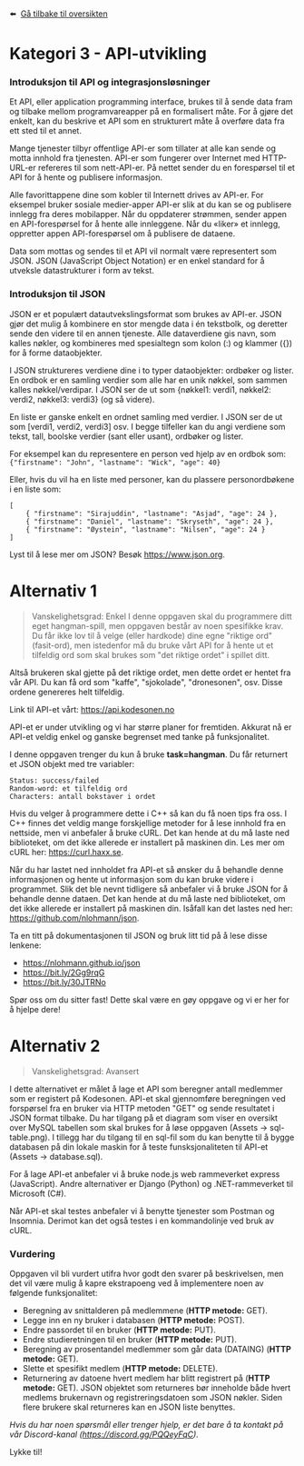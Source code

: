 :arrow_left: &nbsp;[Gå tilbake til oversikten](../)
# Kategori 3 - API-utvikling
### Introduksjon til API og integrasjonsløsninger
Et API, eller application programming interface, brukes til å sende data fram og tilbake mellom programvareapper på en formalisert måte. For å gjøre det enkelt, kan du beskrive et API som en strukturert måte å overføre data fra ett sted til et annet. 

Mange tjenester tilbyr offentlige API-er som tillater at alle kan sende og motta innhold fra tjenesten. API-er som fungerer over Internet med HTTP-URL-er refereres til som nett-API-er. På nettet sender du en forespørsel til et API for å hente og publisere informasjon.

Alle favorittappene dine som kobler til Internett drives av API-er. For eksempel bruker sosiale medier-apper API-er slik at du kan se og publisere innlegg fra deres mobilapper. Når du oppdaterer strømmen, sender appen en API-forespørsel for å hente alle innleggene. Når du «liker» et innlegg, oppretter appen API-forespørsel om å publisere de dataene.

Data som mottas og sendes til et API vil normalt være representert som JSON. JSON (JavaScript Object Notation) er en enkel standard for å utveksle datastrukturer i form av tekst. 

### Introduksjon til JSON
JSON er et populært datautvekslingsformat som brukes av API-er. JSON gjør det mulig å kombinere en stor mengde data i én tekstbolk, og deretter sende den videre til en annen tjeneste. Alle dataverdiene gis navn, som kalles nøkler, og kombineres med spesialtegn som kolon (:) og klammer ({}) for å forme dataobjekter. 

I JSON struktureres verdiene dine i to typer dataobjekter: ordbøker og lister. En ordbok er en samling verdier som alle har en unik nøkkel, som sammen kalles nøkkel/verdipar. I JSON ser de ut som {nøkkel1: verdi1, nøkkel2: verdi2, nøkkel3: verdi3} (og så videre). 

En liste er ganske enkelt en ordnet samling med verdier. I JSON ser de ut som [verdi1, verdi2, verdi3] osv. I begge tilfeller kan du angi verdiene som tekst, tall, boolske verdier (sant eller usant), ordbøker og lister. 

For eksempel kan du representere en person ved hjelp av en ordbok som: <br>
`{"firstname": "John", "lastname": "Wick", "age": 40}`

Eller, hvis du vil ha en liste med personer, kan du plassere personordbøkene i en liste som:
```
[
    { "firstname": "Sirajuddin", "lastname": "Asjad", "age": 24 },
    { "firstname": "Daniel", "lastname": "Skryseth", "age": 24 },
    { "firstname": "Øystein", "lastname": "Nilsen", "age": 24 }
]
```

Lyst til å lese mer om JSON? Besøk https://www.json.org.

# Alternativ 1
> Vanskelighetsgrad: Enkel
I denne oppgaven skal du programmere ditt eget hangman-spill, men oppgaven består av noen spesifikke krav. Du får ikke lov til å velge (eller hardkode) dine egne "riktige ord" (fasit-ord), men istedenfor må du bruke vårt API for å hente ut et tilfeldig ord som skal brukes som "det riktige ordet" i spillet ditt.

Altså brukeren skal gjette på det riktige ordet, men dette ordet er hentet fra vår API. Du kan få ord som "kaffe", "sjokolade", "dronesonen", osv. Disse ordene genereres helt tilfeldig. 

Link til API-et vårt: https://api.kodesonen.no

API-et er under utvikling og vi har større planer for fremtiden. Akkurat nå er API-et veldig enkel og ganske begrenset med tanke på funksjonalitet.

I denne oppgaven trenger du kun å bruke **task=hangman**. Du får returnert et JSON objekt med tre variabler: 
```
Status: success/failed
Random-word: et tilfeldig ord
Characters: antall bokstaver i ordet
```

Hvis du velger å programmere dette i C++ så kan du få noen tips fra oss. I C++ finnes det veldig mange forskjellige metoder for å lese innhold fra en nettside, men vi anbefaler å bruke cURL. Det kan hende at du må laste ned biblioteket, om det ikke allerede er installert på maskinen din. Les mer om cURL her: https://curl.haxx.se.

Når du har lastet ned innholdet fra API-et så ønsker du å behandle denne informasjonen og hente ut informasjon som du kan bruke videre i programmet. Slik det ble nevnt tidligere så anbefaler vi å bruke JSON for å behandle denne dataen. Det kan hende at du må laste ned biblioteket, om det ikke allerede er installert på maskinen din. Isåfall kan det lastes ned her: https://github.com/nlohmann/json.

Ta en titt på dokumentasjonen til JSON og bruk litt tid på å lese disse lenkene:
* https://nlohmann.github.io/json
* https://bit.ly/2Gg9rqG
* https://bit.ly/30JTRNo

Spør oss om du sitter fast! Dette skal være en gøy oppgave og vi er her for å hjelpe dere!

# Alternativ 2
> Vanskelighetsgrad: Avansert

I dette alternativet er målet å lage et API som beregner antall medlemmer som er registert på Kodesonen. API-et skal gjennomføre beregningen ved forspørsel fra en bruker via HTTP metoden "GET" og sende resultatet i JSON format tilbake. Du har tilgang på et diagram som viser en oversikt over MySQL tabellen som skal brukes for å løse oppgaven (Assets -> sql-table.png). I tillegg har du tilgang til en sql-fil som du kan benytte til å bygge databasen på din lokale maskin for å teste funsksjonaliteten til API-et (Assets -> database.sql).

For å lage API-et anbefaler vi å bruke node.js web rammeverket express (JavaScript). Andre alternativer er Django (Python) og .NET-rammeverket til Microsoft (C#).

Når API-et skal testes anbefaler vi å benytte tjenester som Postman og Insomnia. Derimot kan det også testes i en kommandolinje ved bruk av cURL.  

### Vurdering

Oppgaven vil bli vurdert utifra hvor godt den svarer på beskrivelsen, men det vil være mulig å kapre ekstrapoeng ved å implementere noen av følgende funksjonalitet:

- Beregning av snittalderen på medlemmene (**HTTP metode:** GET).
- Legge inn en ny bruker i databasen (**HTTP metode:** POST).
- Endre passordet til en bruker (**HTTP metode:** PUT).
- Endre studieretningen til en bruker (**HTTP metode:** PUT).
- Beregning av prosentandel medlemmer som går data (DATAING) (**HTTP metode:** GET).
- Slette et spesifikt medlem (**HTTP metode:** DELETE).
- Returnering av datoene hvert medlem har blitt registrert på (**HTTP metode:** GET). JSON objektet som returneres bør inneholde både hvert medlems brukernavn og registreringsdatoen som JSON nøkler. Siden flere brukere skal returneres kan en JSON liste benyttes.

*Hvis du har noen spørsmål eller trenger hjelp, er det bare å ta kontakt på vår Discord-kanal (https://discord.gg/PQQeyFqC).*

Lykke til!
